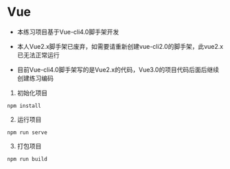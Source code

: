 # Vue   
- 本练习项目基于Vue-cli4.0脚手架开发  
- 本人Vue2.x脚手架已废弃，如需要请重新创建vue-cli2.0的脚手架，此vue2.x已无法正常运行  

- 目前Vue-cli4.0脚手架写的是Vue2.x的代码，Vue3.0的项目代码后面后继续创建练习编码  
1. 初始化项目
```
npm install 
``` 
2. 运行项目  
```
npm run serve 
```
3. 打包项目  
```
npm run build
```




